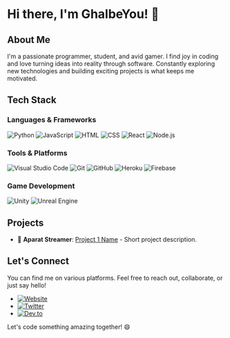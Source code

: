 # Hi there, I'm GhalbeYou! 👋

## About Me
I'm a passionate programmer, student, and avid gamer. I find joy in coding and love turning ideas into reality through software. Constantly exploring new technologies and building exciting projects is what keeps me motivated.

## Tech Stack
### Languages & Frameworks
![Python](https://skillicons.dev/icons?i=python)
![JavaScript](https://skillicons.dev/icons?i=javascript)
![HTML](https://skillicons.dev/icons?i=html)
![CSS](https://skillicons.dev/icons?i=css)
![React](https://skillicons.dev/icons?i=react)
![Node.js](https://skillicons.dev/icons?i=node-dot-js)

### Tools & Platforms
![Visual Studio Code](https://skillicons.dev/icons?i=vscode)
![Git](https://skillicons.dev/icons?i=git)
![GitHub](https://skillicons.dev/icons?i=github)
![Heroku](https://skillicons.dev/icons?i=heroku)
![Firebase](https://skillicons.dev/icons?i=firebase)

### Game Development
![Unity](https://skillicons.dev/icons?i=unity)
![Unreal Engine](https://skillicons.dev/icons?i=unrealengine)

## Projects
- 🚀 **Aparat Streamer**: [Project 1 Name](https://github.com/ghalbeyou/aparat-streamer) - Short project description.

## Let's Connect
You can find me on various platforms. Feel free to reach out, collaborate, or just say hello!

- [![Website](https://skillicons.dev/icons?i=world)](https://ghalbeyou.ir)
- [![Twitter](https://skillicons.dev/icons?i=twitter)](https://twitter.com/AccountAmini)
- [![Dev.to](https://skillicons.dev/icons?i=dev-dot-to)](https://dev.to/ghalbeyou)

Let's code something amazing together! 😄
